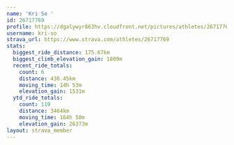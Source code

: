 ```yaml
---
name: 'Kri So '
id: 26717769
profile: https://dgalywyr863hv.cloudfront.net/pictures/athletes/26717769/7761026/14/large.jpg
username: kri-so
strava_url: https://www.strava.com/athletes/26717769
stats:
  biggest_ride_distance: 175.67km
  biggest_climb_elevation_gain: 1809m
  recent_ride_totals:
    count: 6
    distance: 430.45km
    moving_time: 14h 53m
    elevation_gain: 1531m
  ytd_ride_totals:
    count: 119
    distance: 3464km
    moving_time: 164h 50m
    elevation_gain: 26373m
layout: strava_member
--- 
```

